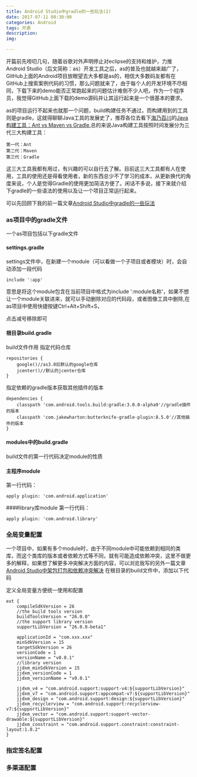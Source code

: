 ```yaml
---
title: Android Studio中gradle的一些玩法(2)
date: 2017-07-11 08:30:00
categories: Android
tags: 开源
description: 
img:  

---
```


开篇前先唠叨几句，随着谷歌对外声明停止对eclipse的支持和维护，力推Android Studio（后文简称：as）开发工具之后，as的普及也就越来越广了，GitHub上面的Android项目放眼望去大多都是as的，相信大多数码友都有在GitHub上搜索案例代码的习惯，那么问题就来了，由于每个人的开发环境不尽相同，下载下来的demo能否正常跑起来的问题估计难倒不少人吧，作为一个程序员，我觉得GitHub上面下载的demo源码并让其运行起来是一个很基本的要求。

as的项目运行不起来也就那一个问题，build构建任务不通过，而构建用到的工具则是gradle，这就得聊聊Java工具的发展史了，推荐各位去看下[海乃百川](http://blog.csdn.net/bailyzheng)的[Java构建工具：Ant vs Maven vs Gradle](http://blog.csdn.net/bailyzheng/article/details/48395949),总的来说Java构建工具按照时间发展分为三代三大构建工具：

	第一代：Ant
	第二代：Maven
	第三代：Gradle

这三大工具我都有用过，有兴趣的可以自行去了解。目前这三大工具都有人在使用，工具的使用还是得看使用者，新的东西总少不了学习的成本，从更新换代的角度来说，个人是觉得Gradle的使用更加简洁方便了。闲话不多说，接下来就介绍下gradle的一些语法的使用以及让一个项目正常运行起来。

可以先回顾下我的前一篇文章[Android Studio中gradle的一些玩法](http://www.jianshu.com/p/17ee08af5f45)

### as项目中的gradle文件
一个as项目包括以下gradle文件
#### settings.gradle
settings文件中，在新建一个module（可以看做一个子项目或者模块）时，会自动添加一段代码

	include ':app'

意思是将这个module包含在当前项目中格式为include ':module名称'，如果不想让一个module关联进来，就可以手动删除对应的代码段，或者图像工具中删除,在as项目中使用快捷按键Ctrl+Alt+Shift+S，

点击减号移除即可

#### 根目录build.gradle
build文件作用
指定代码仓库

	repositories {
        google()//as3.0后默认的google仓库
        jcenter()//默认的jcenter仓库
    }

指定依赖的gradle版本获取其他插件的版本

	dependencies {
        classpath 'com.android.tools.build:gradle:3.0.0-alpha9'//gradle插件的版本
        classpath 'com.jakewharton:butterknife-gradle-plugin:8.5.0'//其他插件的版本
    }

#### modules中的build.gradle
build文件的第一行代码决定module的性质
#### 主程序module
第一行代码：

	apply plugin: 'com.android.application'


####library库module
第一行代码：

	apply plugin: 'com.android.library'

### 全局变量配置
一个项目中，如果有多个module时，由于不同module中可能依赖到相同的类库，而这个类库的版本或者依赖方式等不同，就有可能造成依赖冲突，这里不做更多的解释，如果想了解更多冲突解决方面的内容，可以浏览我写的另外一篇文章[Android Studio中架包打包和依赖冲突解决](http://www.jianshu.com/p/d7c3b6bd25c7)
在根目录的build文件中，添加以下代码


定义全局变量方便统一使用和配置

	ext {
	    compileSdkVersion = 26
	    //the build tools version
	    buildToolsVersion = "26.0.0"
	    //the support library version
	    supportLibVersion = "26.0.0-beta1"
	
	    applicationId = "com.xxx.xxx"
	    minSdkVersion = 15
	    targetSdkVersion = 26
	    versionCode = 1
	    versionName = "v0.0.1"
	    //library version
	    jjdxm_minSdkVersion = 15
	    jjdxm_versionCode = 1
	    jjdxm_versionName = "v0.0.1"
	
	    jjdxm_v4 = "com.android.support:support-v4:${supportLibVersion}"
	    jjdxm_v7 = "com.android.support:appcompat-v7:${supportLibVersion}"
	    jjdxm_design = "com.android.support:design:${supportLibVersion}"
	    jjdxm_recyclerview = "com.android.support:recyclerview-v7:${supportLibVersion}"
	    jjdxm_vector = "com.android.support:support-vector-drawable:${supportLibVersion}"
	    jjdxm_constraint = "com.android.support.constraint:constraint-layout:1.0.2"
	}

### 指定签名配置

### 多渠道配置